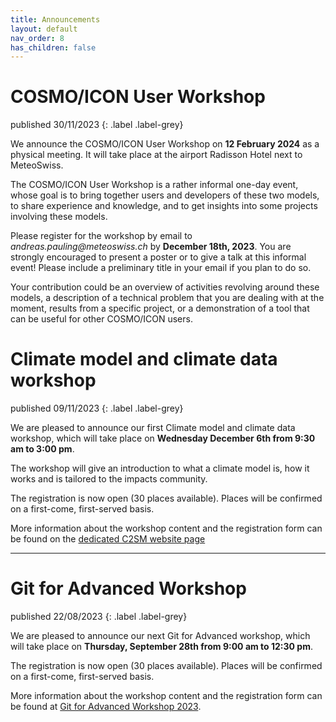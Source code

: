 ```yaml
---
title: Announcements
layout: default
nav_order: 8
has_children: false
---
```


# COSMO/ICON User Workshop

published 30/11/2023
{: .label .label-grey}

We announce the COSMO/ICON User Workshop on **12 February 2024** as a physical meeting. It will take place at the airport Radisson Hotel next to MeteoSwiss.
 
The COSMO/ICON User Workshop is a rather informal one-day event, whose goal is to bring together users and developers of these two models, 
to share experience and knowledge, and to get insights into some projects involving these models. 
 
Please register for the workshop by email to _andreas.pauling@meteoswiss.ch_ by **December 18th, 2023**.
You are strongly encouraged to present a poster or to give a talk at this informal event!  Please include a preliminary title in your email if you plan to do so.

Your contribution could be an overview of activities revolving around these models, 
a description of a technical problem that you are dealing with at the moment, 
results from a specific project, or a demonstration of a tool that can be useful for other COSMO/ICON users.


# Climate model and climate data workshop

published 09/11/2023
{: .label .label-grey}

We are pleased to announce our first Climate model and climate data workshop, which will take place on **Wednesday December 6th from 9:30 am to 3:00 pm**.

The workshop will give an introduction to what a climate model is, how it works and is tailored to the impacts community.

The registration is now open (30 places available). Places will be confirmed on a first-come, first-served basis.


More information about the workshop content and the registration form can be found on the [dedicated C2SM website page](https://c2sm.ethz.ch/education/technical-training/climate-model-and-climate-data-workshop-for-impact-research.html#)

---

# Git for Advanced Workshop

published 22/08/2023
{: .label .label-grey}

We are pleased to announce our next Git for Advanced workshop, which will take place on **Thursday, September 28th from 9:00 am to 12:30 pm**.

The registration is now open (30 places available). Places will be confirmed on a first-come, first-served basis.

More information about the workshop content and the registration form can be found at [Git for Advanced Workshop 2023](https://c2sm.ethz.ch/education/technical-training/c2sm-git-advanced-workshop-2023.html).

